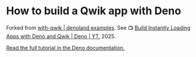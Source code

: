 # How to build a Qwik app with Deno

Forked from [with-qwik | denoland examples](https://github.com/denoland/examples/tree/main/with-qwik).
See :tv: [Build Instantly Loading Apps with Deno and Qwik | Deno | YT](https://www.youtube.com/watch?v=tJDvGci8UJE), 2025.

[Read the full tutorial in the Deno documentation.](https://docs.deno.com/examples/qwik_tutorial/)
